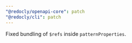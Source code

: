 ```yaml
---
"@redocly/openapi-core": patch
"@redocly/cli": patch
---
```


Fixed bundling of `$refs` inside `patternProperties`.
